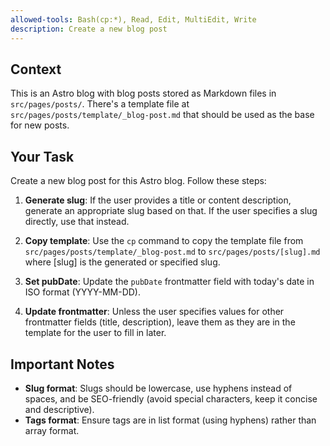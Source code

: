```yaml
---
allowed-tools: Bash(cp:*), Read, Edit, MultiEdit, Write
description: Create a new blog post
---
```


## Context

This is an Astro blog with blog posts stored as Markdown files in `src/pages/posts/`. There's a template file at `src/pages/posts/template/_blog-post.md` that should be used as the base for new posts.

## Your Task

Create a new blog post for this Astro blog. Follow these steps:

1. **Generate slug**: If the user provides a title or content description, generate an appropriate slug based on that. If the user specifies a slug directly, use that instead.

2. **Copy template**: Use the `cp` command to copy the template file from `src/pages/posts/template/_blog-post.md` to `src/pages/posts/[slug].md` where [slug] is the generated or specified slug.

3. **Set pubDate**: Update the `pubDate` frontmatter field with today's date in ISO format (YYYY-MM-DD).

4. **Update frontmatter**: Unless the user specifies values for other frontmatter fields (title, description), leave them as they are in the template for the user to fill in later.

## Important Notes

- **Slug format**: Slugs should be lowercase, use hyphens instead of spaces, and be SEO-friendly (avoid special characters, keep it concise and descriptive).
- **Tags format**: Ensure tags are in list format (using hyphens) rather than array format.